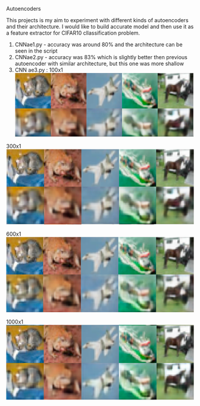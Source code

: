 Autoencoders

This projects is my aim to experiment with different kinds of autoencoders and their architecture. I would like to build accurate model and then use it as a feature extractor for CIFAR10 cllassification problem. 

1. CNNae1.py - accuracy was around 80% and the architecture can be seen in the script
2. CNNae2.py - accuracy was 83% which is slightly better then previous autoencoder with similar architecture, but this one was more shallow
3. CNN ae3.py :
100x1
![alt_text](https://github.com/Una865/IntroductionToMachineLearning/blob/main/Autoencoders/CNNae3%20-%20(100X1)%20-%20reconstructed.png)


300x1
![alt_text](https://github.com/Una865/IntroductionToMachineLearning/blob/main/Autoencoders/CNNae3%20-%20reconstructed.png)


600x1
![alt_text](https://github.com/Una865/IntroductionToMachineLearning/blob/main/Autoencoders/CNNae3%20600x1.png)


1000x1
![alt_text](https://github.com/Una865/IntroductionToMachineLearning/blob/main/Autoencoders/CNNae3%201000x1.png)

